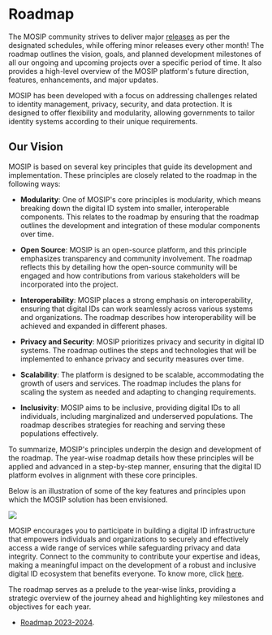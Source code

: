 # Roadmap

The MOSIP community strives to deliver major [releases](https://docs.mosip.io/1.2.0/releases) as per the designated schedules, while offering minor releases every other month! The roadmap outlines the vision, goals, and planned development milestones of all our ongoing and upcoming projects over a specific period of time.  It also provides a high-level overview of the MOSIP platform's future direction, features, enhancements, and major updates.

MOSIP has been developed with a focus on addressing challenges related to identity management, privacy, security, and data protection. It is designed to offer flexibility and modularity, allowing governments to tailor identity systems according to their unique requirements.


## Our Vision

MOSIP is based on several key principles that guide its development and implementation. These principles are closely related to the roadmap in the following ways: 

* **Modularity**: One of MOSIP's core principles is modularity, which means breaking down the digital ID system into smaller, interoperable components. This relates to the roadmap by ensuring that the roadmap outlines the development and integration of these modular components over time.

* **Open Source**: MOSIP is an open-source platform, and this principle emphasizes transparency and community involvement. The roadmap reflects this by detailing how the open-source community will be engaged and how contributions from various stakeholders will be incorporated into the project.

* **Interoperability**: MOSIP places a strong emphasis on interoperability, ensuring that digital IDs can work seamlessly across various systems and organizations. The roadmap describes how interoperability will be achieved and expanded in different phases.

* **Privacy and Security**: MOSIP prioritizes privacy and security in digital ID systems. The roadmap outlines the steps and technologies that will be implemented to enhance privacy and security measures over time.

* **Scalability**: The platform is designed to be scalable, accommodating the growth of users and services. The roadmap includes the plans for scaling the system as needed and adapting to changing requirements.

* **Inclusivity**: MOSIP aims to be inclusive, providing digital IDs to all individuals, including marginalized and underserved populations. The roadmap describes strategies for reaching and serving these populations effectively.

To summarize, MOSIP's principles underpin the design and development of the roadmap. The year-wise roadmap details how these principles will be applied and advanced in a step-by-step manner, ensuring that the digital ID platform evolves in alignment with these core principles.

Below is an illustration of some of the key features and principles upon which the MOSIP solution has been envisioned.

![](\_images/roadmap-img2.png)

MOSIP encourages you to participate in building a digital ID infrastructure that empowers individuals and organizations to securely and effectively access a wide range of services while safeguarding privacy and data integrity. Connect to the community to contribute your expertise and ideas, making a meaningful impact on the development of a robust and inclusive digital ID ecosystem that benefits everyone. To know more, click [here](https://community.mosip.io/).


The roadmap serves as a prelude to the year-wise links, providing a strategic overview of the journey ahead and highlighting key milestones and objectives for each year.

* [Roadmap 2023-2024]().










